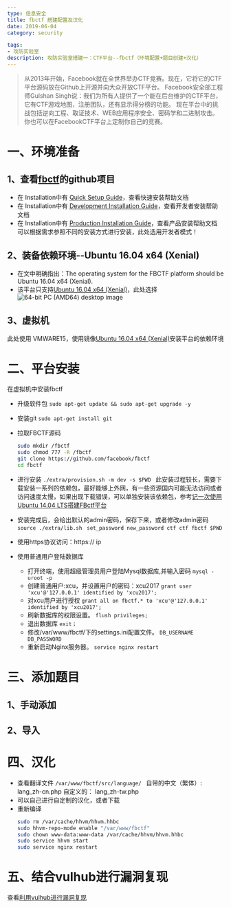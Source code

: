 ```yaml
---
type: 信息安全
title: fbctf 搭建配置及汉化
date: 2019-06-04
category: security

tags:
- 攻防实验室
description: 攻防实验室搭建一：CTF平台--fbctf（环境配置+题目创建+汉化）
---
```

>从2013年开始，Facebook就在全世界举办CTF竞赛。现在，它将它的CTF平台源码放在Github上开源并向大众开放CTF平台。  Facebook安全部工程师Gulshan Singh说：我们为所有人提供了一个能在后台维护的CTF平台，它有CTF游戏地图，注册团队，还有显示得分榜的功能。 现在平台中的挑战包括逆向工程、取证技术、WEB应用程序安全、密码学和二进制攻击。你也可以在FacebookCTF平台上定制你自己的竞赛。
# 一、环境准备

## 1、查看[fbctf](https://github.com/facebook/fbctf)的github项目
* 在 Installation中有 [Quick Setup Guide](https://github.com/facebook/fbctf/wiki/Quick-Setup-Guide)，查看快速安装帮助文档
* 在 Installation中有 [Development Installation Guide](https://github.com/facebook/fbctf/wiki/Installation-Guide,-Development)，查看开发者安装帮助文档
* 在 Installation中有 [Production Installation Guide](https://github.com/facebook/fbctf/wiki/Installation-Guide,-Production)，查看产品安装帮助文档
可以根据需求参照不同的安装方式进行安装，此处选用开发者模式！
## 2、装备依赖环境--Ubuntu 16.04 x64 (Xenial)
* 在文中明确指出：The operating system for the FBCTF platform should be Ubuntu 16.04 x64 (Xenial).
* 该平台只支持[Ubuntu 16.04 x64 (Xenial)](http://releases.ubuntu.com/16.04/)，此处选择
![64-bit PC (AMD64) desktop image](https://secreed.github.io/assets/images/posts/2019-06-04/ubuntu16.04.png)
## 3、虚拟机
此处使用 VMWARE15，使用镜像[Ubuntu 16.04 x64 (Xenial)](http://releases.ubuntu.com/16.04/)安装平台的依赖环境

# 二、平台安装
在虚拟机中安装fbctf
* 升级软件包 ```sudo apt-get update && sudo apt-get upgrade -y ```
* 安装git ```sudo apt-get install git ```

* 拉取FBCTF源码 
   ```sh
   sudo mkdir /fbctf
   sudo chmod 777 -R /fbctf 
   git clone https://github.com/facebook/fbctf 
   cd fbctf
   ```

* 进行安装 ```./extra/provision.sh -m dev -s $PWD ```
此安装过程较长，需要下载安装一系列的依赖包，最好能够上外网，有一些资源国内可能无法访问或者访问速度太慢，如果出现下载错误，可以单独安装该依赖包，参考[记一次使用Ubuntu 14.04 LTS搭建FBctf平台](https://yq.aliyun.com/articles/649026)
* 安装完成后，会给出默认的admin密码，保存下来，或者修改admin密码
   ```source ./extra/lib.sh ```
   ```set_password new_password ctf ctf fbctf $PWD ```
* 使用https协议访问：https:// ip
* 使用普通用户登陆数据库
   * 打开终端，使用超级管理员用户登陆Mysql数据库,并输入密码
   ```mysql -uroot -p ```
   * 创建普通用户:xcu，并设置用户的密码：xcu2017
   ```grant user 'xcu'@'127.0.0.1' identified by 'xcu2017'; ```
   * 对xcu用户进行授权
   ```grant all on fbctf.* to 'xcu'@'127.0.0.1' identified by 'xcu2017'; ```
   * 刷新数据库的权限设置。
   ```flush privileges; ```
   * 退出数据库
   ```exit； ```
   * 修改/var/www/fbctf/下的settings.ini配置文件。
   ```DB_USERNAME   DB_PASSWORD ```
   * 重新启动Nginx服务器。
   ```service nginx restart ```

# 三、添加题目

## 1、手动添加

## 2、导入

# 四、汉化

* 查看翻译文件 ```/var/www/fbctf/src/language/ ```
   自带的中文（繁体）: lang_zh-cn.php
   自定义的： lang_zh-tw.php
* 可以自己进行自定制的汉化，或者下载
* 重新编译
   ```sh
   sudo rm /var/cache/hhvm/hhvm.hhbc 
   sudo hhvm-repo-mode enable "/var/www/fbctf"
   sudo chown www-data:www-data /var/cache/hhvm/hhvm.hhbc
   sudo service hhvm start
   sudo service nginx restart
   ```

# 五、结合vulhub进行漏洞复现

查看[利用vulhub进行漏洞复现]()
<!-- more -->


